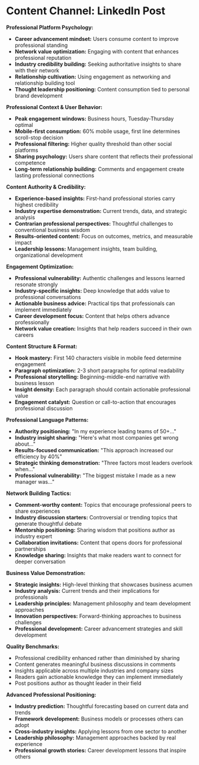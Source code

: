 # Content Channel: LinkedIn Post

**Professional Platform Psychology:**

- **Career advancement mindset:** Users consume content to improve professional standing
- **Network value optimization:** Engaging with content that enhances professional reputation
- **Industry credibility building:** Seeking authoritative insights to share with their network
- **Relationship cultivation:** Using engagement as networking and relationship building tool
- **Thought leadership positioning:** Content consumption tied to personal brand development

**Professional Context & User Behavior:**

- **Peak engagement windows:** Business hours, Tuesday-Thursday optimal
- **Mobile-first consumption:** 60% mobile usage, first line determines scroll-stop decision
- **Professional filtering:** Higher quality threshold than other social platforms
- **Sharing psychology:** Users share content that reflects their professional competence
- **Long-term relationship building:** Comments and engagement create lasting professional connections

**Content Authority & Credibility:**

- **Experience-based insights:** First-hand professional stories carry highest credibility
- **Industry expertise demonstration:** Current trends, data, and strategic analysis
- **Contrarian professional perspectives:** Thoughtful challenges to conventional business wisdom
- **Results-oriented content:** Focus on outcomes, metrics, and measurable impact
- **Leadership lessons:** Management insights, team building, organizational development

**Engagement Optimization:**

- **Professional vulnerability:** Authentic challenges and lessons learned resonate strongly
- **Industry-specific insights:** Deep knowledge that adds value to professional conversations
- **Actionable business advice:** Practical tips that professionals can implement immediately
- **Career development focus:** Content that helps others advance professionally
- **Network value creation:** Insights that help readers succeed in their own careers

**Content Structure & Format:**

- **Hook mastery:** First 140 characters visible in mobile feed determine engagement
- **Paragraph optimization:** 2-3 short paragraphs for optimal readability
- **Professional storytelling:** Beginning-middle-end narrative with business lesson
- **Insight density:** Each paragraph should contain actionable professional value
- **Engagement catalyst:** Question or call-to-action that encourages professional discussion

**Professional Language Patterns:**

- **Authority positioning:** "In my experience leading teams of 50+..."
- **Industry insight sharing:** "Here's what most companies get wrong about..."
- **Results-focused communication:** "This approach increased our efficiency by 40%"
- **Strategic thinking demonstration:** "Three factors most leaders overlook when..."
- **Professional vulnerability:** "The biggest mistake I made as a new manager was..."

**Network Building Tactics:**

- **Comment-worthy content:** Topics that encourage professional peers to share experiences
- **Industry discussion starters:** Controversial or trending topics that generate thoughtful debate
- **Mentorship positioning:** Sharing wisdom that positions author as industry expert
- **Collaboration invitations:** Content that opens doors for professional partnerships
- **Knowledge sharing:** Insights that make readers want to connect for deeper conversation

**Business Value Demonstration:**

- **Strategic insights:** High-level thinking that showcases business acumen
- **Industry analysis:** Current trends and their implications for professionals
- **Leadership principles:** Management philosophy and team development approaches
- **Innovation perspectives:** Forward-thinking approaches to business challenges
- **Professional development:** Career advancement strategies and skill development

**Quality Benchmarks:**

- Professional credibility enhanced rather than diminished by sharing
- Content generates meaningful business discussions in comments
- Insights applicable across multiple industries and company sizes
- Readers gain actionable knowledge they can implement immediately
- Post positions author as thought leader in their field

**Advanced Professional Positioning:**

- **Industry prediction:** Thoughtful forecasting based on current data and trends
- **Framework development:** Business models or processes others can adopt
- **Cross-industry insights:** Applying lessons from one sector to another
- **Leadership philosophy:** Management approaches backed by real experience
- **Professional growth stories:** Career development lessons that inspire others
